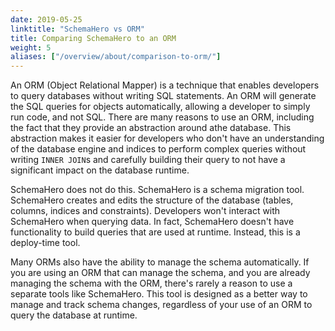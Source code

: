 ```yaml
---
date: 2019-05-25
linktitle: "SchemaHero vs ORM"
title: Comparing SchemaHero to an ORM
weight: 5
aliases: ["/overview/about/comparison-to-orm/"]
---
```


An ORM (Object Relational Mapper) is a technique that enables developers to query databases without writing SQL statements. An ORM will generate the SQL queries for objects automatically, allowing a developer to simply run code, and not SQL. There are many reasons to use an ORM, including the fact that they provide an abstraction around athe database. This abstraction makes it easier for developers who don't have an understanding of the database engine and indices to perform complex queries without writing `INNER JOIN`s and carefully building their query to not have a significant impact on the database runtime.

SchemaHero does not do this. SchemaHero is a schema migration tool. SchemaHero creates and edits the structure of the database (tables, columns, indices and constraints). Developers won't interact with SchemaHero when querying data. In fact, SchemaHero doesn't have functionality to build queries that are used at runtime. Instead, this is a deploy-time tool.

Many ORMs also have the ability to manage the schema automatically. If you are using an ORM that can manage the schema, and you are already managing the schema with the ORM, there's rarely a reason to use a separate tools like SchemaHero. This tool is designed as a better way to manage and track schema changes, regardless of your use of an ORM to query the database at runtime.
